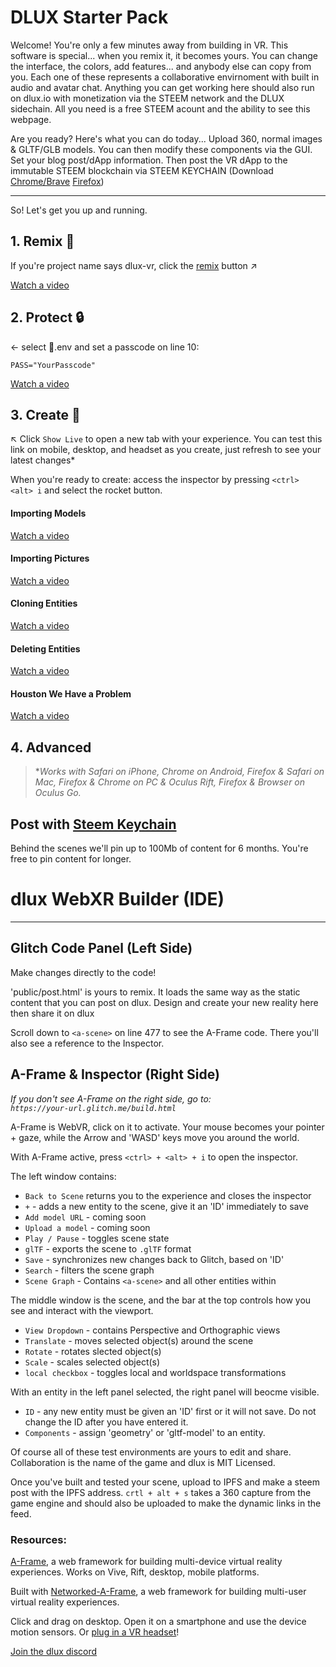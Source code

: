 # DLUX Starter Pack

Welcome! You're only a few minutes away from building in VR. This software is special... when you remix it, it becomes yours. You can change the interface, the colors, add features... and anybody else can copy from you. Each one of these represents a collaborative envirnoment with built in audio and avatar chat. Anything you can get working here should also run on dlux.io with monetization via the STEEM network and the DLUX sidechain. All you need is a free STEEM acount and the ability to see this webpage. 

Are you ready? Here's what you can do today... Upload 360, normal images & GLTF/GLB models. You can then modify these components via the GUI. Set your blog post/dApp information. Then post the VR dApp to the immutable STEEM blockchain via STEEM KEYCHAIN (Download [Chrome/Brave](https://chrome.google.com/webstore/detail/steem-keychain/lkcjlnjfpbikmcmbachjpdbijejflpcm)
[Firefox](https://addons.mozilla.org/en-US/firefox/addon/steem-keychain/))

<hr>
So! Let's get you up and running.

## 1. Remix 🎤
If you're project name says dlux-vr, click the [remix](https://glitch.com/edit/#!/remix/dlux-vr) button ↗

[Watch a video](https://youtu.be/P2V00ni7Q6g)

## 2. Protect 🔒

← select 🔑.env and set a passcode on line 10:
```
PASS="YourPasscode"
```
[Watch a video](https://youtu.be/ofgEGgnYWmk)

## 3. Create 🚀

↖ Click `Show Live` to open a new tab with your experience. You can test this link on mobile, desktop, and headset as you create, just refresh to see your latest changes*

When you're ready to create: access the inspector by pressing `<ctrl> <alt> i` and select the rocket button.

#### Importing Models
[Watch a video](https://youtu.be/yi1kuOlsVYM)
#### Importing Pictures
[Watch a video](https://youtu.be/oP2AeY_Jh2Y)
#### Cloning Entities
[Watch a video](https://youtu.be/Mqln8VNi9Nk)
#### Deleting Entities
[Watch a video](https://youtu.be/bPgioRiYREE)
#### Houston We Have a Problem
[Watch a video](https://youtu.be/eq24kzNsjVw)

## 4. Advanced

> **Works with Safari on iPhone, Chrome on Android, Firefox & Safari on Mac, Firefox & Chrome on PC & Oculus Rift, Firefox & Browser on Oculus Go.*

## Post with [Steem Keychain](https://steemit.com/utopian-io/@yabapmatt/steem-keychain-update-firefox-version-now-available)

Behind the scenes we'll pin up to 100Mb of content for 6 months. You're free to pin content for longer.

# dlux WebXR Builder (IDE)
<hr>

## Glitch Code Panel (Left Side)
Make changes directly to the code!

'public/post.html' is yours to remix. It loads the same way as the static content that you can post on dlux. Design and create your new reality here then share it on dlux

Scroll down to `<a-scene>` on line 477 to see the A-Frame code. There you'll also see a reference to the Inspector.

## A-Frame & Inspector (Right Side)
*If you don't see A-Frame on the right side, go to:  
`https://your-url.glitch.me/build.html`*

A-Frame is WebVR, click on it to activate. Your mouse becomes your pointer + gaze, while the Arrow and 'WASD' keys move you around the world.

With A-Frame active, press ` <ctrl> + <alt> + i ` to open the inspector.

The left window contains:

* `Back to Scene` returns you to the experience and closes the inspector
* `+` - adds a new entity to the scene, give it an 'ID' immediately to save
* `Add model URL` - coming soon
* `Upload a model` - coming soon
* `Play / Pause` - toggles scene state
* `glTF` - exports the scene to `.glTF` format
* `Save` - synchronizes new changes back to Glitch, based on 'ID'
* `Search` - filters the scene graph
* `Scene Graph` - Contains `<a-scene>` and all other entities within

The middle window is the scene, and the bar at the top controls how you see and interact with the viewport.

* `View Dropdown` - contains Perspective and Orthographic views
* `Translate` - moves selected object(s) around the scene 
* `Rotate` - rotates slected object(s)
* `Scale` - scales selected object(s)
* `local checkbox` - toggles local and worldspace transformations

With an entity in the left panel selected, the right panel will beocme visible.

* `ID` - any new entity must be given an 'ID' first or it will not save. Do not change the ID after you have entered it.
* `Components` - assign 'geometry' or 'gltf-model' to an entity.


Of course all of these test environments are yours to edit and share. Collaboration is the name of the game and dlux is MIT Licensed.

Once you've built and tested your scene, upload to IPFS and make a steem post with the IPFS address. `crtl + alt + s` takes a 360 capture from the game engine and should also be uploaded to make the dynamic links in the feed.

### Resources:

[A-Frame](https://github.com/aframe/aframe), a web framework for building multi-device virtual reality experiences. Works on Vive, Rift, desktop, mobile platforms.

Built with [Networked-A-Frame](https://github.com/haydenjameslee/networked-aframe), a web framework for building multi-user virtual reality experiences.

Click and drag on desktop. Open it on a smartphone and use the device motion sensors. Or [plug in a VR headset](https://webvr.rocks)!

[Join the dlux discord](https://discord.gg/Beeb38j)